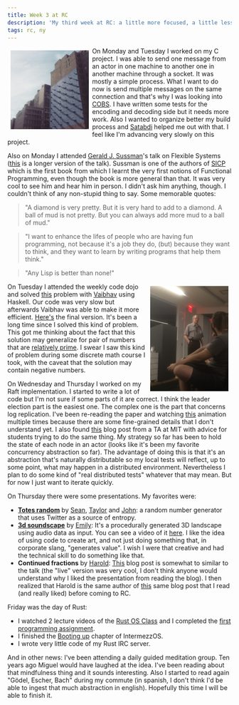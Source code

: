 ```yaml
---
title: Week 3 at RC
description: 'My third week at RC: a little more focused, a little less confused'
tags: rc, ny
---
```

<p class="image__article">
<img src="/images/rc-w3-1.jpg" style="float: left; padding: 0.5em; width: 35%">
</p>

On Monday and Tuesday I worked on my C project. I was able to send one message from an actor in one machine to another one in another machine through a socket. It was mostly a simple process. What I want to do now is send multiple messages on the same connection and that's why I was looking into [COBS](https://en.wikipedia.org/wiki/Consistent_Overhead_Byte_Stuffing). I have written some tests for the encoding and decoding side but it needs more work. Also I wanted to organize better my build process and [Satabdi](http://github.com/satabdidas) helped me out with that. I feel like I'm advancing very slowly on this project.

Also on Monday I attended [Gerald J. Sussman](http://groups.csail.mit.edu/mac/users/gjs/)'s talk on Flexible Systems ([this](https://vimeo.com/151465912) is a longer version of the talk). Sussman is one of the authors of [SICP](https://mitpress.mit.edu/sicp/) which is the first book from which I learnt the very first notions of Functional Programming, even though the book is more general than that. It was very cool to see him and hear him in person. I didn't ask him anything, though. I couldn't think of any non-stupid thing to say. Some memorable quotes:

> "A diamond is very pretty. But it is very hard to add to a diamond. A ball of mud is not pretty. But you can always add more mud to a ball of mud."

> "I want to enhance the lifes of people who are having fun programming, not because it's a job they do, (but) because they want to think, and they want to learn by writing programs that help them think."

> "Any Lisp is better than none!"

<p class="image__article">
<img src="/images/rc-w3-2.jpg" style="float: right; padding: 0.5em; width: 35%">
</p>

On Tuesday I attended the weekly code dojo and solved [this](https://www.hackerrank.com/challenges/sherlock-and-the-beast) problem with [Vaibhav](http://github.com/vaibhavsagar) using Haskell. Our code was very slow but afterwards Vaibhav was able to make it more efficient. [Here's](https://gist.github.com/miguel-vila/9d843a954742d7c3d44c7b23f07f9e54#file-sherlock-hs) the final version. It's been a long time since I solved this kind of problem. This got me thinking about the fact that this solution may generalize for pair of numbers that are [relatively prime](http://mathworld.wolfram.com/RelativelyPrime.html). I swear I saw this kind of problem during some discrete math course I took, with the caveat that the solution may contain negative numbers.

On Wednesday and Thursday I worked on my Raft implementation. I started to write a lot of code but I'm not sure if some parts of it are correct. I think the leader election part is the easiest one. The complex one is the part that concerns log replication. I've been re-reading the paper and watching [this](http://thesecretlivesofdata.com/raft/) animation multiple times because there are some fine-grained details that I don't understand yet. I also found [this](https://thesquareplanet.com/blog/students-guide-to-raft/) blog post from a TA at MIT with advice for students trying to do the same thing. My strategy so far has been to hold the state of each node in an actor (looks like it's been my favorite concurrency abstraction so far). The advantage of doing this is that it's an abstraction that's naturally distributable so my local tests will reflect, up to some point, what may happen in a distributed environment. Nevertheless I plan to do some kind of "real distributed tests" whatever that may mean. But for now I just want to iterate quickly. 

On Thursday there were some presentations. My favorites were:

* **[Totes random](https://github.com/JKiely/Totes-Random)** by [Sean](https://github.com/phasedchirp), [Taylor](https://github.com/tayloraburgess) and [John](https://github.com/JKiely): a random number generator that uses Twitter as a source of entropy.
* **[3d soundscape](https://github.com/emilyxxie/3d_soundscape)** by [Emily](https://github.com/emilyxxie): It's a procedurally generated 3D landscape using audio data as input. You can see a video of it [here](https://www.youtube.com/watch?v=S6fbYi9KRuQ&feature=youtu.be). I like the idea of using code to create art, and not just doing something that, in corporate slang, "generates value". I wish I were that creative and had the technical skill to do something like that. 
* **Continued fractions** by [Harold](https://github.com/hrldcpr): [This](https://x.st/continued-fraction-streams/) blog post is somewhat to similar to the talk (the "live" version was very cool, I don't think anyone would understand why I liked the presentation from reading the blog). I then realized that Harold is the same author of [this](https://x.st/non-empty-recursion-in-elm/) same blog post that I read (and really liked) before coming to RC.

Friday was the day of Rust:

* I watched 2 lecture videos of the [Rust OS Class](http://rust-class.org/) and I completed the [first programming assignment](http://rust-class.org/pages/ps1.html).
* I finished the [Booting up](http://intermezzos.github.io/book/booting-up.html) chapter of IntermezzOS.
* I wrote very little code of my Rust IRC server.

And in other news: I've been attending a daily guided meditation group. Ten years ago Miguel would have laughed at the idea. I've been reading about that mindfulness thing and it sounds interesting. Also I started to read again "Gödel, Escher, Bach" during my commute (in spanish, I don't think I'd be able to ingest that much abstraction in english). Hopefully this time I will be able to finish it.
